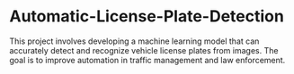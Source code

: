 # Automatic-License-Plate-Detection
This project involves developing a machine learning model that can accurately detect and recognize vehicle license plates from images. The goal is to improve automation in traffic management and law enforcement.
